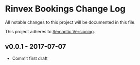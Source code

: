 # Rinvex Bookings Change Log

All notable changes to this project will be documented in this file.

This project adheres to [Semantic Versioning](CONTRIBUTING.md).


## v0.0.1 - 2017-07-07
- Commit first draft
